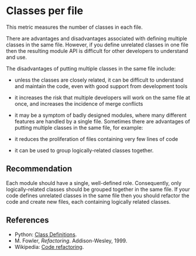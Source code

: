 # Classes per file
This metric measures the number of classes in each file.

There are advantages and disadvantages associated with defining multiple classes in the same file. However, if you define unrelated classes in one file then the resulting module API is difficult for other developers to understand and use.

The disadvantages of putting multiple classes in the same file include:

* unless the classes are closely related, it can be difficult to understand and maintain the code, even with good support from development tools
* it increases the risk that multiple developers will work on the same file at once, and increases the incidence of merge conflicts
* it may be a symptom of badly designed modules, where many different features are handled by a single file.
Sometimes there are advantages of putting multiple classes in the same file, for example:

* it reduces the proliferation of files containing very few lines of code
* it can be used to group logically-related classes together.

## Recommendation
Each module should have a single, well-defined role. Consequently, only logically-related classes should be grouped together in the same file. If your code defines unrelated classes in the same file then you should refactor the code and create new files, each containing logically related classes.


## References
* Python: [Class Definitions](http://docs.python.org/2/reference/compound_stmts.html#class-definitions).
* M. Fowler, *Refactoring*. Addison-Wesley, 1999.
* Wikipedia: [Code refactoring](https://en.wikipedia.org/wiki/Code_refactoring).
